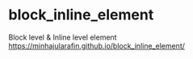 # block_inline_element
Block level &amp; Inline level element
https://minhajularafin.github.io/block_inline_element/

